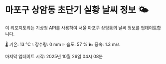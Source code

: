 
# 마포구 상암동 초단기 실황 날씨 정보 🌤️

이 리포지토리는 기상청 API를 사용하여 서울 마포구 상암동의 날씨 정보를 업데이트합니다. 

🌡️ 기온: 13 ℃
💧 강수량: 0 mm
💦 습도: 57 %
🌬️ 풍속: 1.3 m/s

마지막 업데이트 시각: 2025년 10월 26일 04시 08분    
